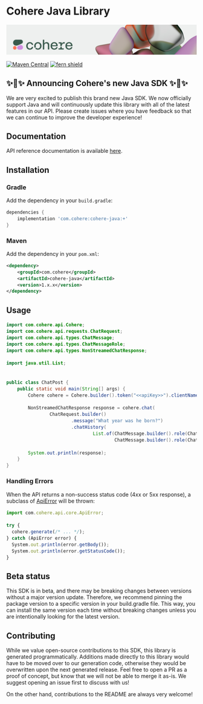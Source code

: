 # Cohere Java Library

![](banner.png)

[![Maven Central](https://img.shields.io/maven-central/v/com.cohere/cohere-java)](https://central.sonatype.com/artifact/com.cohere/cohere-java)
[![fern shield](https://img.shields.io/badge/%F0%9F%8C%BF-SDK%20generated%20by%20Fern-brightgreen)](https://github.com/fern-api/fern)

## ✨🪩✨ Announcing Cohere's new Java SDK ✨🪩✨

We are very excited to publish this brand new Java SDK. We now officially support Java and will continuously update this library with all of the latest features in our API. Please create issues where you have feedback so that we can continue to improve the developer experience!

## Documentation

API reference documentation is available [here](https://docs.cohere.com/docs).

## Installation

### Gradle

Add the dependency in your `build.gradle`:

```groovy
dependencies {
    implementation 'com.cohere:cohere-java:+'
}
```

### Maven

Add the dependency in your `pom.xml`:

```xml
<dependency>
    <groupId>com.cohere</groupId>
    <artifactId>cohere-java</artifactId>
    <version>1.x.x</version>
</dependency>
```

## Usage
```java
import com.cohere.api.Cohere;
import com.cohere.api.requests.ChatRequest;
import com.cohere.api.types.ChatMessage;
import com.cohere.api.types.ChatMessageRole;
import com.cohere.api.types.NonStreamedChatResponse;

import java.util.List;


public class ChatPost {
    public static void main(String[] args) {
        Cohere cohere = Cohere.builder().token("<<apiKey>>").clientName("snippet").build();

        NonStreamedChatResponse response = cohere.chat(
                ChatRequest.builder()
                        .message("What year was he born?")
                        .chatHistory(
                                List.of(ChatMessage.builder().role(ChatMessageRole.USER).message("Who discovered gravity?").build(),
                                        ChatMessage.builder().role(ChatMessageRole.CHATBOT).message("The man who is widely credited with discovering gravity is Sir Isaac Newton").build())).build());

        System.out.println(response);
    }
}
```

### Handling Errors
When the API returns a non-success status code (4xx or 5xx response),
a subclass of [ApiError](src/main/java/com/Cohere/api/core/ApiError.java)
will be thrown:

```ts
import com.cohere.api.core.ApiError;

try {
  cohere.generate(/* ... */);
} catch (ApiError error) {
  System.out.println(error.getBody());
  System.out.println(error.getStatusCode());
}
```

## Beta status
This SDK is in beta, and there may be breaking changes between versions 
without a major version update. Therefore, we recommend pinning the package
version to a specific version in your build.gradle file. This way, you can 
install the same version each time without breaking changes unless you are
intentionally looking for the latest version.

## Contributing
While we value open-source contributions to this SDK, this library 
is generated programmatically. Additions made directly to this library 
would have to be moved over to our generation code, otherwise they would 
be overwritten upon the next generated release. Feel free to open a PR as a
proof of concept, but know that we will not be able to merge it as-is. 
We suggest opening an issue first to discuss with us!

On the other hand, contributions to the README are always very welcome!
